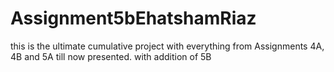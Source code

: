 # Assignment5bEhatshamRiaz
 this is the ultimate cumulative project with everything from Assignments 4A, 4B and 5A till now presented. with addition of 5B
